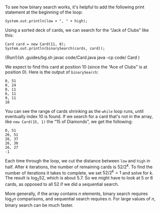 To see how binary search works, it's helpful to add the following print statement at the beginning of the loop:

```code
System.out.println(low + ", " + high);
```

Using a sorted deck of cards, we can search for the “Jack of Clubs” like this:

```code
Card card = new Card(11, 0);
System.out.println(binarySearch(cards, card));
```

{Run!}(sh .guides/bg.sh javac code/Card.java java -cp code/ Card )


We expect to find this card at position 10 (since the “Ace of Clubs” is at position 0). Here is the output of `binarySearch`:

```code
0, 51
0, 24
0, 11
6, 11
9, 11
10
```

You can see the range of cards shrinking as the `while` loop runs, until eventually index 10 is found. If we search for a card that's not in the array, like `new Card(15, 1)` the “15 of Diamonds”, we get the following:

```code
0, 51
26, 51
26, 37
26, 30
26, 27
-1
```


Each time through the loop, we cut the distance between `low` and `high` in half. After $k$ iterations, the number of remaining cards is $52 / 2^k$. To find the number of iterations it takes to complete, we set $52 / 2^k = 1$ and solve for $k$. The result is $\log_2 52$, which is about 5.7. So we might have to look at 5 or 6 cards, as opposed to all 52 if we did a sequential search.

More generally, if the array contains $n$ elements, binary search requires $\log_2 n$ comparisons, and sequential search requires $n$. For large values of $n$, binary search can be much faster.